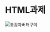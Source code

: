 # HTML과제

![통감자버터구이](https://user-images.githubusercontent.com/86418674/134870629-3b1c4fb6-3f79-4567-aa0b-785b8cbae324.png)
